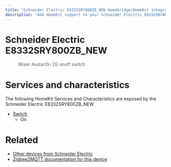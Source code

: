 ```yaml
---
title: "Schneider Electric E8332SRY800ZB_NEW Homebridge/HomeKit integration"
description: "Add HomeKit support to your Schneider Electric E8332SRY800ZB_NEW, using Homebridge, Zigbee2MQTT and homebridge-z2m."
---
```

<!---
This file has been GENERATED using src/docgen/docgen.ts
DO NOT EDIT THIS FILE MANUALLY!
-->
# Schneider Electric E8332SRY800ZB_NEW
> Wiser AvatarOn 2G onoff switch


# Services and characteristics
The following HomeKit Services and Characteristics are exposed by
the Schneider Electric E8332SRY800ZB_NEW

* [Switch](../../switch.md)
  * On


# Related
* [Other devices from Schneider Electric](../index.md#schneider_electric)
* [Zigbee2MQTT documentation for this device](https://www.zigbee2mqtt.io/devices/E8332SRY800ZB_NEW.html)
